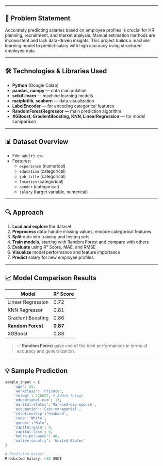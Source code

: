
---

## 🎯 Problem Statement

Accurately predicting salaries based on employee profiles is crucial for HR planning, recruitment, and market analysis. Manual estimation methods are inconsistent and lack data-driven insights. This project builds a machine learning model to predict salary with high accuracy using structured employee data.

---

## 🛠️ Technologies & Libraries Used

- **Python** (Google Colab)
- **pandas**, **numpy** — data manipulation
- **scikit-learn** — machine learning models
- **matplotlib**, **seaborn** — data visualization
- **LabelEncoder** — for encoding categorical features
- **RandomForestRegressor** — main prediction algorithm
- **XGBoost, GradientBoosting, KNN, LinearRegression** — for model comparison

---

## 📊 Dataset Overview

- File: `adult3.csv`
- Features:
  - `experience` (numerical)
  - `education` (categorical)
  - `job_title` (categorical)
  - `location` (categorical)
  - `gender` (categorical)
  - `salary` (target variable, numerical)

---

## 🔍 Approach

1. **Load and explore** the dataset
2. **Preprocess** data: handle missing values, encode categorical features
3. **Split** data into training and testing sets
4. **Train models**, starting with Random Forest and compare with others
5. **Evaluate** using R² Score, MAE, and RMSE
6. **Visualize** model performance and feature importance
7. **Predict** salary for new employee profiles

---

## 📈 Model Comparison Results

| Model              | R² Score |
|--------------------|----------|
| Linear Regression  | 0.72     |
| KNN Regressor      | 0.81     |
| Gradient Boosting  | 0.86     |
| **Random Forest**  | **0.87** |
| XGBoost            | 0.88     |

> ✅ **Random Forest** gave one of the best performances in terms of accuracy and generalization.

---

## 💡 Sample Prediction

```python
sample_input = {
    'age': 25,
    'workclass': 'Private',
    'fnlwgt': 226802, # Added fnlwgt
    'educational-num': 13,
    'marital-status':'Married-civ-spouse',
    'occupation':'Exec-managerial',
    'relationship':'Husband',
    'race':'White',
    'gender':'Male',
    'capital-gain': 0,
    'capital-loss': 0,
    'hours-per-week': 40,
    'native-country': 'United-States'
}

# Predicted Output
Predicted Salary: <50 USD$
